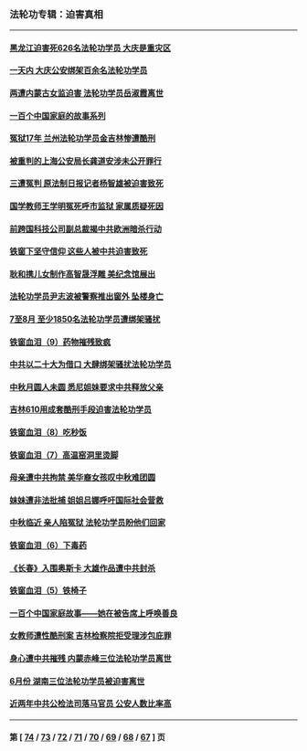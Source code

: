 ### 法轮功专辑：迫害真相
---
#### [黑龙江迫害死626名法轮功学员 大庆是重灾区](../../pages/nf4379/n13836247.md?10030430) 
#### [一天内 大庆公安绑架百余名法轮功学员](../../pages/nf4379/n13835359.md?10030430) 
#### [两遭内蒙古女监迫害 法轮功学员岳淑霞离世](../../pages/nf4379/n13834576.md?10030430) 
#### [一百个中国家庭的故事系列](../../pages/nf4379/n13833308.md?10030430) 
#### [冤狱17年 兰州法轮功学员金吉林惨遭酷刑](../../pages/nf4379/n13832422.md?10030430) 
#### [被重判的上海公安局长龚道安涉未公开罪行](../../pages/nf4379/n13831922.md?10030430) 
#### [三遭冤判 原法制日报记者杨智雄被迫害致死](../../pages/nf4379/n13830419.md?10030430) 
#### [国学教师王学明冤死呼市监狱 家属质疑死因](../../pages/nf4379/n13831866.md?10030430) 
#### [前跨国科技公司副总裁揭中共欧洲暗杀行动](../../pages/nf4379/n13827561.md?10030430) 
#### [铁窗下坚守信仰 这些人被中共迫害致死](../../pages/nf4379/n13828898.md?10030430) 
#### [耿和携儿女制作高智晟浮雕 美纪念馆展出](../../pages/nf4379/n13829624.md?10030430) 
#### [法轮功学员尹志波被警察推出窗外 坠楼身亡](../../pages/nf4379/n13828273.md?10030430) 
#### [7至8月 至少1850名法轮功学员遭绑架骚扰](../../pages/nf4379/n13824925.md?10030430) 
#### [铁窗血泪（9）药物摧残致疯](../../pages/nf4379/n13819243.md?10030430) 
#### [中共以二十大为借口 大肆绑架骚扰法轮功学员](../../pages/nf4379/n13819570.md?10030430) 
#### [中秋月圆人未圆 悉尼姐妹要求中共释放父亲](../../pages/nf4379/n13819642.md?10030430) 
#### [吉林610用成套酷刑手段迫害法轮功学员](../../pages/nf4379/n13814775.md?10030430) 
#### [铁窗血泪（8）吃秒饭](../../pages/nf4379/n13813761.md?10030430) 
#### [铁窗血泪（7）高温窑洞里烫脚](../../pages/nf4379/n13816073.md?10030430) 
#### [母亲遭中共拘禁 美华裔女孩叹中秋难团圆](../../pages/nf4379/n13815894.md?10030430) 
#### [妹妹遭非法批捕 姐姐吕娜呼吁国际社会营救](../../pages/nf4379/n13814832.md?10030430) 
#### [中秋临近 亲人陷冤狱 法轮功学员盼他们回家](../../pages/nf4379/n13814674.md?10030430) 
#### [铁窗血泪（6）下毒药](../../pages/nf4379/n13793192.md?10030430) 
#### [《长春》入围奥斯卡 大雄作品遭中共封杀](../../pages/nf4379/n13813594.md?10030430) 
#### [铁窗血泪（5）铁椅子](../../pages/nf4379/n13805871.md?10030430) 
#### [一百个中国家庭故事——她在被告席上呼唤善良](../../pages/nf4379/n13805472.md?10030430) 
#### [女教师遭性酷刑案 吉林检察院拒受理涉包庇罪](../../pages/nf4379/n13808837.md?10030430) 
#### [身心遭中共摧残 内蒙赤峰三位法轮功学员离世](../../pages/nf4379/n13808436.md?10030430) 
#### [6月份 湖南三位法轮功学员被迫害离世](../../pages/nf4379/n13807730.md?10030430) 
#### [近两年中共公检法司落马官员 公安人数比率高](../../pages/nf4379/n13807094.md?10030430) 

---
#### 第 [ [74](./74.md?10030430) / [73](./73.md?10030430) / [72](./72.md?10030430) / [71](./71.md?10030430) / [70](./70.md?10030430) / [69](./69.md?10030430) / [68](./68.md?10030430) / [67](./67.md?10030430) ] 页
